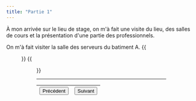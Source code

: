 ```yaml
---
title: "Partie 1"
---
```

À mon arrivée sur le lieu de stage, on m'à fait une visite du lieu, des salles de cours et la présentation d'une partie des professionnels.

On m'à fait visiter la salle des serveurs du batiment A.
{{<figure src="https://vhascoet-pro.github.io/portfolio-bts.github.io/pics/RDS/racks_serveurs.jpg" alt="rack srv" position="center" style="border-radius: 8px;" caption="Armoire de brassage permettant de trier les câbles de l'IUT et les racks des serveurs de fichiers." captionPosition="right" captionStyle="color: black;" >}}
{{<figure src="https://vhascoet-pro.github.io/portfolio-bts.github.io/pics/RDS/racks_telephonie.jpg" alt="rack tel" position="center" style="border-radius: 8px;" caption="Armoire contenant les racks des serveurs de téléphonie" captionPosition="right" captionStyle="color: black;" >}}
***
|<button onclick="window.location.href='https://vhascoet-pro.github.io/portfolio-bts.github.io/rds2/rds2_1';">Précédent</button>|<button onclick="window.location.href='https://vhascoet-pro.github.io/portfolio-bts.github.io/rds2/rds2_2';">Suivant</button>|
|--|--|
